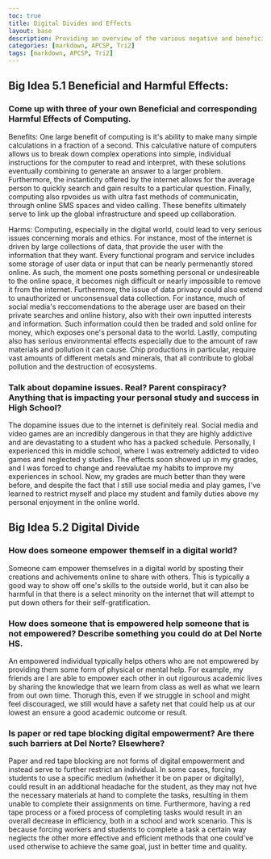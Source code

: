 ```yaml
---
toc: true
title: Digital Divides and Effects 
layout: base
description: Providing an overview of the various negative and beneficial effects of computing, as well as the potential division that it could cause in our world.
categories: [markdown, APCSP, Tri2]
tags: [markdown, APCSP, Tri2]
---
```


## Big Idea 5.1 Beneficial and Harmful Effects:

### Come up with three of your own Beneficial and corresponding Harmful Effects of Computing.

Benefits: One large benefit of computing is it's ability to make many simple calculations in a fraction of a second. This calculative nature of computers allows us to break down complex operations into simple, individual instructions for the computer to read and interpret, with these solutions eventually combining to generate an answer to a larger problem. Furthermore, the instanticity offered by the internet allows for the average person to quickly search and gain results to a particular question. Finally, computing also rpvoides us with ultra fast methods of communicatin, through online SMS spaces and video calling. These benefits ultimately serve to link up the global infrastructure and speed up collaboration.  

Harms: Computing, especially in the digital world, could lead to very serious issues concerning morals and ethics. For instance, most of the internet is driven by large collections of data, that provide the user with the information that they want. Every functional program and service includes some storage of user data or input that can be nearly permenantly stored online. As such, the moment one posts something personal or undesireable to the online space, it becomes nigh difficult or nearly impossible to remove it from the internet. Furthermore, the issue of data privacy could also extend to unauthorized or unconsensual data collection. For instance, much of social media's reccomendations to the aberage user are based on their private searches and online history, also with their own inputted interests and information. Such information could then be traded and sold online for money, which exposes one's personal data to the world. Lastly, computing also has serious environmental effects especially due to the amount of raw materials and pollution it can cause. Chip productions in particular, require vast amounts of different metals and minerals, that all contribute to global pollution and the destruction of ecosystems.  


### Talk about dopamine issues. Real? Parent conspiracy? Anything that is impacting your personal study and success in High School?
The dopamine issues due to the internet is definitely real. Social media and video games are an incredibly dangerous in that they are highly addictive and are devastating to a student who has a packed schedule. Personally, I experienced this in middle school, where I was extremely addicted to video games and neglected y studies. The effects soon showed up in my grades, and I was forced to change and reevalutae my habits to improve my experiences in school. Now, my grades are much better than they were before, and despite the fact that I still use social media and play games, I've learned to restrict myself and place my student and family duties above my personal enjoyment in the online world. 

## Big Idea 5.2 Digital Divide

### How does someone empower themself in a digital world?
Someone cam empower themselves in a digital world by sposting their creations and achivements online to share with others. This is typically a good way to show off one's skills to the outside world, but it can also be harmful in that there is a select minority on the internet that will attempt to put down others for their self-gratification.

### How does someone that is empowered help someone that is not empowered? Describe something you could do at Del Norte HS.
An empowered individual typically helps others who are not empowered by providing them some form of physical or mental help. For example, my friends are I are able to empower each other in out rigourous academic lives by sharing the knowledge that we learn from class as well as what we learn from out own time. Thorugh this, even if we struggle in school and might feel discouraged, we still would have a safety net that could help us at our lowest an ensure a good academic outcome or result.

### Is paper or red tape blocking digital empowerment? Are there such barriers at Del Norte? Elsewhere?
Paper and red tape blocking are not forms of digital empowerment and instead serve to further restrict an individual. In some cases, forcing students to use a specific medium (whether it be on paper or digitally), could result in an additional headache for the student, as they may not hve the necessary materials at hand to complete the tasks, resulting in them unable to complete their assignments on time. Furthermore, having a red tape process or a fixed process of completing tasks would result in an overall decrease in efficiency, both in a school and work scenario. This is because forcing workers and students to complete a task a certain way neglects the other more effective and efficient methods that one could've used otherwise to achieve the same goal, just in better time and quality.